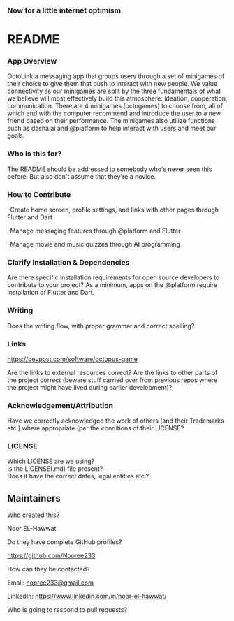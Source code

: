 ### Now for a little internet optimism

# README

### App Overview
OctoLink a messaging app that groups users through a set of minigames of their choice to give them that push to interact with new people. We value connectivity as our minigames are split by the three fundamentals of what we believe will most effectively build this atmosphere: ideation, cooperation, communication. There are 4 minigames (octogames) to choose from, all of which end with the computer recommend and introduce the user to a new friend based on their performance. The minigames also utilize functions such as dasha.ai and @platform to help interact with users and meet our goals.

### Who is this for?
The README should be addressed to somebody who's never seen this before.
But also don't assume that they're a novice.

### How to Contribute
-Create home screen, profile settings, and links with other pages through Flutter and Dart 

-Manage messaging features through @platform and Flutter

-Manage movie and music quizzes through AI programming

### Clarify Installation & Dependencies
Are there specific installation requirements for open source developers to contribute to your project? As a minimum, apps on the @platform require installation of Flutter and Dart. 

### Writing

Does the writing flow, with proper grammar and correct spelling?

### Links

https://devpost.com/software/octopus-game

Are the links to external resources correct?
Are the links to other parts of the project correct
(beware stuff carried over from previous repos where the
project might have lived during earlier development)?


### Acknowledgement/Attribution

Have we correctly acknowledged the work of others (and their Trademarks etc.)
where appropriate (per the conditions of their LICENSE?

### LICENSE

Which LICENSE are we using?  
Is the LICENSE(.md) file present?  
Does it have the correct dates, legal entities etc.?

## Maintainers

Who created this? 

Noor EL-Hawwat

Do they have complete GitHub profiles?  

https://github.com/Nooree233

How can they be contacted?  

Email: nooree233@gmail.com

LinkedIn: https://www.linkedin.com/in/noor-el-hawwat/

Who is going to respond to pull requests?  

